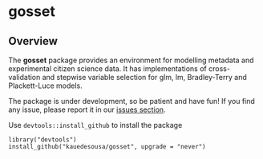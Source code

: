 
gosset
======

Overview
--------

The **gosset** package provides an environment for modelling metadata and experimental citizen science data. It has implementations of cross-validation and stepwise variable selection for glm, lm, Bradley-Terry and Plackett-Luce models.

The package is under development, so be patient and have fun! If you find any issue, please report it in our [issues section](https://github.com/kauedesousa/gosset/issues).

Use `devtools::install_github` to install the package

    library("devtools")
    install_github("kauedesousa/gosset", upgrade = "never")

